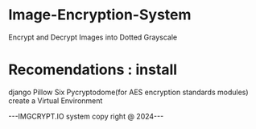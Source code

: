 # Image-Encryption-System
Encrypt and Decrypt Images into Dotted Grayscale
# Recomendations : install
django
Pillow 
Six
Pycryptodome(for AES encryption standards modules)
 create a  Virtual Environment

 ---IMGCRYPT.IO system copy right @ 2024---
 
